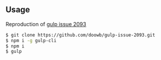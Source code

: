 ## Usage

Reproduction of [gulp issue 2093](https://github.com/gulpjs/gulp/issues/2093)

```bash
$ git clone https://github.com/doowb/gulp-issue-2093.git
$ npm i -g gulp-cli
$ npm i
$ gulp
```